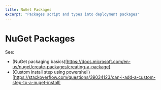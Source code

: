 ```yaml
---
title: NuGet Packages
excerpt: "Packages script and types into deployment packages"
---
```

# NuGet Packages

See:

-  (NuGet packaging basics)[https://docs.microsoft.com/en-us/nuget/create-packages/creating-a-package]
- (Custom install step using powershell)[https://stackoverflow.com/questions/39034123/can-i-add-a-custom-step-to-a-nuget-install]